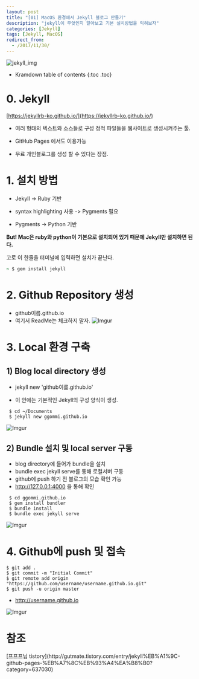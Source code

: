 ```yaml
---
layout: post
title: "[01] MacOS 환경에서 Jekyll 블로그 만들기"
description: "jekyll이 무엇인지 알아보고 기본 설치방법을 익혀보자"
categories: [Jekyll]
tags: [Jekyll, MacOS]
redirect_from:
  - /2017/11/30/
---
```


![jekyll_img](http://tech.whatap.io/wp-content/uploads/2015/09/jekyll.png)


* Kramdown table of contents
{:toc .toc}

# 0. Jekyll

[https://jekyllrb-ko.github.io/](https://jekyllrb-ko.github.io/)

- 여러 형태의 텍스트와 소스들로 구성 정적 파일들을 웹사이트로 생성시켜주는 툴.

- GitHub Pages 에서도 이용가능

- 무료 개인블로그를 생성 할 수 있다는 장점.

# 1. 설치 방법

- Jekyll -> Ruby 기반

- syntax highlighting 사용 -> Pygments 필요

- Pygments -> Python 기반

**But! Mac은 ruby와 python이 기본으로 설치되어 있기 때문에 Jekyll만 설치하면 된다.**

고로 이 한줄을 터미널에 입력하면 설치가 끝난다.

~~~ruby
~ $ gem install jekyll
~~~

# 2. Github Repository 생성

- github이름.github.io
- 여기서 ReadMe는 체크하지 말자.
![Imgur](https://i.imgur.com/RzlPGwj.png)

# 3. Local 환경 구축


##  1) Blog local directory 생성

- jekyll new 'github이름.github.io'

- 이 안에는 기본적인 Jekyll의 구성 양식이 생성.

~~~shell
 $ cd ~/Documents
 $ jekyll new ggommi.github.io
~~~
![Imgur](https://i.imgur.com/NlMZZnS.png)

##  2) Bundle 설치 및 local server 구동

- blog directory에 들어가 bundle을 설치
- bundle exec jekyll serve를 통해 로컬서버 구동
- github에 push 하기 전 블로그의 모습 확인 가능
- http://127.0.0.1:4000 을 통해 확인

~~~
 $ cd ggommi.github.io
 $ gem install bundler
 $ bundle install
 $ bundle exec jekyll serve
~~~
![Imgur](https://i.imgur.com/XjPjAma.png)

# 4. Github에 push 및 접속
~~~ shell
$ git add .
$ git commit -m "Initial Commit"
$ git remote add origin "https://github.com/username/username.github.io.git"
$ git push -u origin master
~~~

- http://username.github.io

![Imgur](https://i.imgur.com/nfZ1QhJ.png)

<h1> 참조 </h1>
[프프프님 tistory](http://gutmate.tistory.com/entry/jekyll%EB%A1%9C-github-pages-%EB%A7%8C%EB%93%A4%EA%B8%B0?category=637030)
